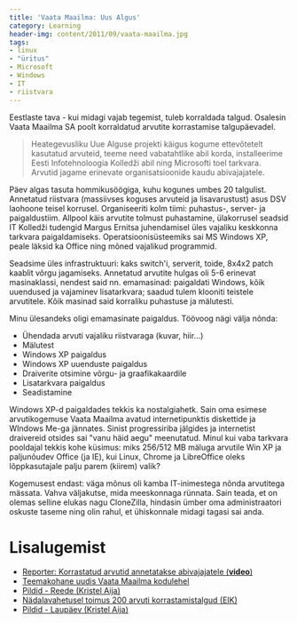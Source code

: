 ```yaml
---
title: 'Vaata Maailma: Uus Algus'
category: Learning
header-img: content/2011/09/vaata-maailma.jpg
tags:
- linux
- "üritus"
- Microsoft
- Windows
- IT
- riistvara
---
```


Eestlaste tava - kui midagi vajab tegemist, tuleb korraldada talgud. Osalesin Vaata Maailma SA poolt korraldatud arvutite korrastamise talgupäevadel.

> Heategevusliku Uue Alguse projekti käigus kogume ettevõtetelt kasutatud arvuteid, teeme need vabatahtlike abil korda, installeerime Eesti Infotehnoloogia Kolledži abil ning Microsofti toel tarkvara. Arvutid jagame erinevate organisatsioonide kaudu abivajajatele.

Päev algas tasuta hommikusöögiga, kuhu kogunes umbes 20 talgulist. Annetatud riistvara (massiivses koguses arvuteid ja lisavarustust) asus DSV laohoone teisel korrusel. Organiseeriti kolm tiimi: puhastus-, server- ja paigaldustiim. Allpool käis arvutite tolmust puhastamine, ülakorrusel seadsid IT Kolledži tudengid Margus Ernitsa juhendamisel üles vajaliku keskkonna tarkvara paigaldamiseks. Operatsioonisüsteemiks sai MS Windows XP, peale läksid ka Office ning mõned vajalikud programmid.

Seadsime üles infrastruktuuri: kaks switch'i, serverit, toide, 8x4x2 patch kaablit võrgu jagamiseks. Annetatud arvutite hulgas oli 5-6 erinevat masinaklassi, nendest said nn. emamasinad: paigaldati Windows, kõik uuendused ja vajaminev lisatarkvara; saadud tulem klooniti teistele arvutitele. Kõik masinad said korraliku puhastuse ja mälutesti.

Minu ülesandeks oligi emamasinate paigaldus. Töövoog nägi välja nõnda:

<ul>
<li>Ühendada arvuti vajaliku riistvaraga (kuvar, hiir...)</li>
<li>Mälutest</li>
<li>Windows XP paigaldus</li>
<li>Windows XP uuenduste paigaldus</li>
<li>Draiverite otsimine võrgu- ja graafikakaardile</li>
<li>Lisatarkvara paigaldus</li>
<li>Seadistamine</li>
</ul>

Windows XP-d paigaldades tekkis ka nostalgiahetk. Sain oma esimese arvutikogemuse Vaata Maailma avatud internetipunktis diskettide ja WIndows Me-ga jännates. Sinist progressiriba jälgides ja internetist draivereid otsides sai "vanu häid aegu" meenutatud. Minul kui vaba tarkvara pooldajal tekkis kohe küsimus: miks 256/512 MB mäluga arvutile Win XP ja paljunõudev Office (ja IE), kui Linux, Chrome ja LibreOffice oleks lõppkasutajale palju parem (kiirem) valik?

Kogemusest endast: väga mõnus oli kamba IT-inimestega nõnda arvutitega mässata. Vahva väljakutse, mida meeskonnaga rünnata. Sain teada, et on olemas selline elukas nagu CloneZilla, hindasin ümber oma administraatori oskuste taseme ning olin rahul, et ühiskonnale midagi tagasi sai anda.

# Lisalugemist

* <a href="http://www.reporter.ee/2011/09/23/korrastatud-arvutid-annetatakse-abivajajatele/">Reporter: Korrastatud arvutid annetatakse abivajajatele (<strong>video</strong>)</a>
* <a href="http://www.vaatamaailma.ee/?p=562">Teemakohane uudis Vaata Maailma kodulehel</a>
* <a href="https://picasaweb.google.com/114276696176425754713/20110923UusAlgusReede?authkey=Gv1sRgCK34j7qH6v6phwE">Pildid - Reede (Kristel Aija)</a>
* <a href="http://www.itcollege.ee/2011/09/27/6240/">Nädalavahetusel toimus 200 arvuti korrastamistalgud (EIK)</a>
* <a href="https://picasaweb.google.com/114276696176425754713/20110924UusAlgusLaupaev?authkey=Gv1sRgCOiFu9HTncTc2gE">Pildid - Laupäev (Kristel Aija)</a>